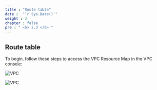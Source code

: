 ```yaml
---
title : "Route table"
date :  "`r Sys.Date()`" 
weight : 3
chapter : false
pre : " <b> 2.3 </b> "
---
```


## Route table

To begin, follow these steps to access the VPC Resource Map in the VPC console:

![VPC](/images/2-Prepairation/2.3-routetable/rtb1.png?featherlight=false&width=90pc)

![VPC](/images/2-Prepairation/2.3-routetable/rtb2.png?featherlight=false&width=90pc)

